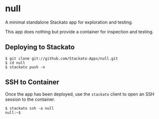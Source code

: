 null
====

A minimal standalone Stackato app for exploration and testing.

This app does nothing but provide a container for inspection and testing.

## Deploying to Stackato

    $ git clone git://github.com/Stackato-Apps/null.git
    $ cd null
    $ stackato push -n

## SSH to Container

Once the app has been deployed, use the `stackato` client to open an SSH session to the container.

    $ stackato ssh -a null
    null:~$
